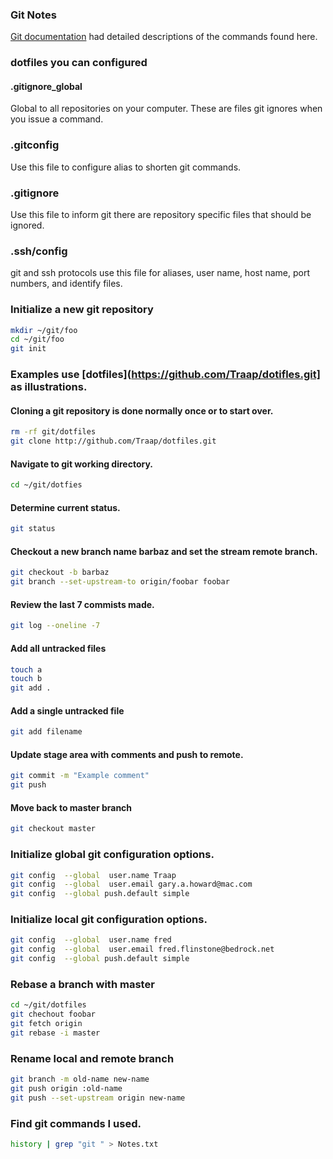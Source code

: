 ### Git Notes
[Git documentation](https://git-scm.com/) had detailed descriptions of
the commands found here.

### dotfiles you can configured
#### .gitignore_global
Global to all repositories on your computer.  These are files git ignores when
you issue a command.

### .gitconfig
Use this file to configure alias to shorten git commands.

### .gitignore
Use this file to inform git there are repository specific files that should be
ignored.

### .ssh/config
git and ssh protocols use this file for aliases, user name, host name, port
numbers, and identify files.

### Initialize a new git repository
```bash
mkdir ~/git/foo
cd ~/git/foo
git init
```

### Examples use [dotfiles](https://github.com/Traap/dotifles.git] as illustrations.
#### Cloning a git repository is done normally once or to start over.
```bash
rm -rf git/dotfiles
git clone http://github.com/Traap/dotfiles.git
```

#### Navigate to git working directory.
```bash
cd ~/git/dotfies
```

#### Determine current status.
```bash
git status
```

#### Checkout a new branch name barbaz and set the stream remote branch.
```bash
git checkout -b barbaz
git branch --set-upstream-to origin/foobar foobar
```

#### Review the last 7 commists made.
```bash
git log --oneline -7
```

#### Add all untracked files
```bash
touch a
touch b
git add .
```

#### Add a single untracked file
```bash
git add filename
```

#### Update stage area with comments and push to remote.
```bash
git commit -m "Example comment"
git push
```

#### Move back to master branch
```bash
git checkout master
```

### Initialize global git configuration options.
```bash
git config  --global  user.name Traap
git config  --global  user.email gary.a.howard@mac.com
git config  --global push.default simple
```

### Initialize local git configuration options.
```bash
git config  --global  user.name fred
git config  --global  user.email fred.flinstone@bedrock.net
git config  --global push.default simple
```

### Rebase a branch with master
```bash
cd ~/git/dotfiles
git chechout foobar
git fetch origin
git rebase -i master
```

### Rename local and remote branch
```bash
git branch -m old-name new-name
git push origin :old-name
git push --set-upstream origin new-name
```

### Find git commands I used.
```bash
history | grep "git " > Notes.txt
```
